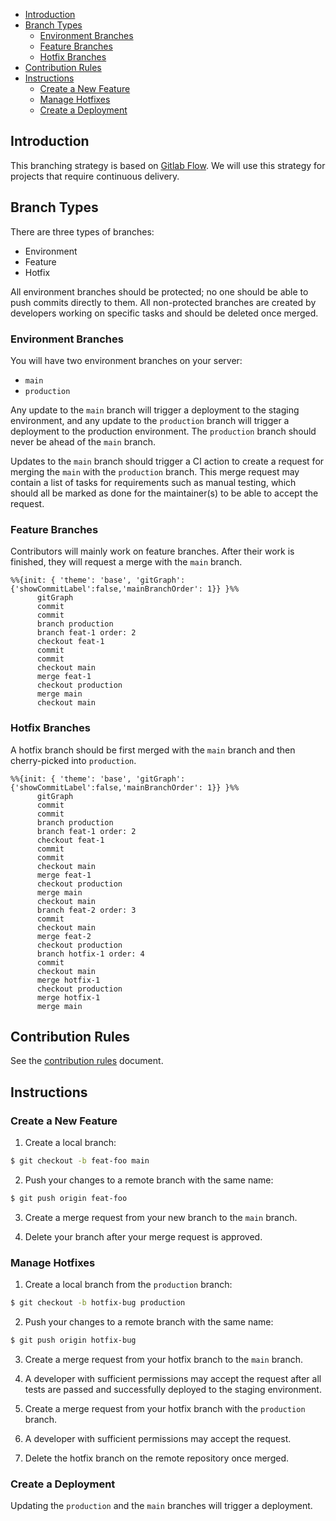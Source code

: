 - [Introduction](#introduction)
- [Branch Types](#branch-types)
  - [Environment Branches](#environment-branches)
  - [Feature Branches](#feature-branches)
  - [Hotfix Branches](#hotfix-branches)
- [Contribution Rules](#contribution-rules)
- [Instructions](#instructions)
  - [Create a New Feature](#create-a-new-feature)
  - [Manage Hotfixes](#manage-hotfixes)
  - [Create a Deployment](#create-a-deployment)

## Introduction
This branching strategy is based on [Gitlab Flow](https://docs.gitlab.com/ee/topics/gitlab_flow.html). We will use this strategy for projects that require continuous delivery.

## Branch Types
There are three types of branches:
- Environment
- Feature
- Hotfix

All environment branches should be protected; no one should be able to push commits directly to them.
All non-protected branches are created by developers working on specific tasks and should be deleted once merged. 

### Environment Branches
You will have two environment branches on your server:
- `main`
- `production`

Any update to the `main` branch will trigger a deployment to the staging environment, and any update to the `production` branch will trigger a deployment to the production environment. The `production` branch should never be ahead of the `main` branch.

Updates to the `main` branch should trigger a CI action to create a request for merging the `main` with the `production` branch. This merge request may contain a list of tasks for requirements such as manual testing, which should all be marked as done for the maintainer(s) to be able to accept the request.

### Feature Branches
Contributors will mainly work on feature branches. After their work is finished, they will request a merge with the `main` branch. 

```mermaid
%%{init: { 'theme': 'base', 'gitGraph': {'showCommitLabel':false,'mainBranchOrder': 1}} }%%
      gitGraph
      commit
      commit
      branch production
      branch feat-1 order: 2
      checkout feat-1
      commit
      commit
      checkout main
      merge feat-1
      checkout production
      merge main
      checkout main
```

### Hotfix Branches
A hotfix branch should be first merged with the `main` branch and then cherry-picked into `production`.

```mermaid
%%{init: { 'theme': 'base', 'gitGraph': {'showCommitLabel':false,'mainBranchOrder': 1}} }%%
      gitGraph
      commit
      commit
      branch production
      branch feat-1 order: 2
      checkout feat-1
      commit
      commit
      checkout main
      merge feat-1
      checkout production
      merge main
      checkout main
      branch feat-2 order: 3
      commit
      checkout main
      merge feat-2
      checkout production
      branch hotfix-1 order: 4
      commit
      checkout main
      merge hotfix-1
      checkout production
      merge hotfix-1
      merge main
```

## Contribution Rules
See the [contribution rules](/contribution-rules.md) document.

## Instructions

### Create a New Feature
1. Create a local branch:
```bash
$ git checkout -b feat-foo main
```

2. Push your changes to a remote branch with the same name:
```bash
$ git push origin feat-foo 
```

3. Create a merge request from your new branch to the `main` branch.

4. Delete your branch after your merge request is approved.

### Manage Hotfixes 
1. Create a local branch from the `production` branch:
```bash
$ git checkout -b hotfix-bug production
```

2. Push your changes to a remote branch with the same name:
```bash
$ git push origin hotfix-bug
```

3. Create a merge request from your hotfix branch to the `main` branch.

4. A developer with sufficient permissions may accept the request after all tests are passed and successfully deployed to the staging environment.

5. Create a merge request from your hotfix branch with the `production` branch.

6. A developer with sufficient permissions may accept the request.

7. Delete the hotfix branch on the remote repository once merged.

### Create a Deployment 
Updating the `production` and the `main` branches will trigger a deployment.
